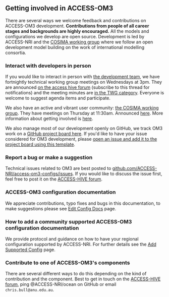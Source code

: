 ## Getting involved in ACCESS-OM3

There are several ways we welcome feedback and contributions on ACCESS-OM3 development. **Contributions from people of all career stages and backgrounds are highly encouraged.** All the models and configurations we develop are open source. Development is led by ACCESS-NRI and the [COSIMA working group](https://cosima.org.au/) where we follow an open development model building on the work of international modelling consortia.

### Interact with developers in person

If you would like to interact in person with [the development team](https://www.access-nri.org.au/ocean-model-team/), we have fortnightly technical working group meetings on Wednesdays at 3pm. They are announced [on the access hive forum](https://forum.access-hive.org.au/t/cosima-twg-announce/401/69) (subscribe to this thread for notifications) and the meeting minutes are [in the TWG category](https://forum.access-hive.org.au/c/cosima/twg/39). Everyone is welcome to suggest agenda items and participate.

We also have an active and vibrant user community: [the COSIMA working group](https://cosima.org.au/). They have meetings on Thursday at 11:30am. Announced [here](https://forum.access-hive.org.au/t/cosima-working-group-announce/238/156). More information about getting involved is [here](https://cosima.org.au/index.php/get-involved/).

We also manage most of our development openly on GitHub, we track OM3 work on a [GitHub project board here](https://github.com/orgs/ACCESS-NRI/projects/24). If you'd like to have your issue considered for OM3 development, please [open an issue and add it to the project board using this template](https://github.com/access-nri/access-om3-configs/issues/new?template=osit-issue-template-for-om3-work---project-board.md).

### Report a bug or make a suggestion

Technical issues related to OM3 are best posted to [github.com/ACCESS-NRI/access-om3-configs/issues](https://github.com/ACCESS-NRI/access-om3-configs/issues). If you would like to discuss the issue first, feel free to post it on the [ACCESS-HIVE forum](https://forum.access-hive.org.au/c/cosima/29).

### ACCESS-OM3 configuration documentation

We appreciate contributions, typo fixes and bugs in this documentation, to make suggestions please see [Edit Config Docs](Edit-Config-Docs/) page.

### How to add a community supported ACCESS-OM3 configuration documentation
We provide protocol and guidance on how to have your regional configuration supported by ACCESS-NRI. For further details see the [Add Supported Config](Add-Supported-Config/) page.

### Contribute to one of ACCESS-OM3's components

There are several different ways to do this depending on the kind of contribution and the component. Best to get in touch on the [ACCESS-HIVE forum](https://forum.access-hive.org.au/c/cosima/29), ping @ACCESS-NRI/ocean on GitHub or email `chris.bull@anu.edu.au`.

